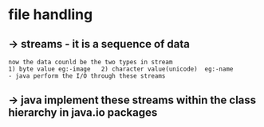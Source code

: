 # file handling 

## -> streams - it is a sequence of data 

    now the data counld be the two types in stream
    1) byte value eg:-image   2) character value(unicode)  eg:-name
    - java perform the I/O through these streams

## -> java implement these streams within the class hierarchy in java.io packages

